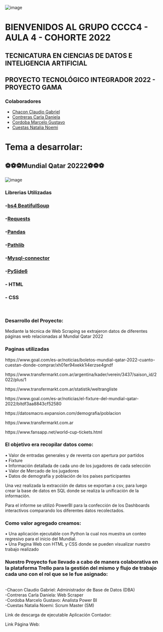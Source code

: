 ![image](https://user-images.githubusercontent.com/101228469/172445821-245dee9a-7c37-4f00-97b4-7c03965467f3.png)
# BIENVENIDOS AL GRUPO CCCC4 - AULA 4 - COHORTE 2022
## TECNICATURA EN CIENCIAS DE DATOS E INTELIGENCIA ARTIFICIAL
## PROYECTO TECNOLÓGICO INTEGRADOR 2022 - PROYECTO GAMA

### Colaboradores 
- [Chacon Claudio Gabriel](https://github.com/cchaconispc)
- [Contreras Carla Daniela](https://github.com/krla2022)
- [Cordoba Marcelo Gustavo](https://github.com/MarceloGustavoCordoba)
- [Cuestas Natalia Noemi](https://github.com/nataliacuestas20)               

# Tema a desarrolar:
## ⚽⚽⚽Mundial Qatar 20222⚽⚽⚽
![image](https://www.jumpdesign.co.uk/wp-content/uploads/2021/02/BANNER-LOGO.jpg)
<br>
<h3 align="left">Librerias Utilizadas</h3>

### -[bs4 BeatifulSoup](https://pypi.org/project/beautifulsoup4/)
### -[Requests](https://pypi.org/project/requests/)
### -[Pandas](https://pypi.org/project/pandas/)
### -[Pathlib](https://docs.python.org/3/library/pathlib.html)
### -[Mysql-connector](https://pypi.org/project/mysql-connector-python)
### -[PySide6](https://pypi.org/project/PySide6/)
### - HTML
### - CSS
<br>
<h3 align="left">Desarrollo del Proyecto:</h3>

<p style="text-align,">Mediante la técnica de Web Scraping se extrajeron datos de diferentes páginas web relacionadas al Mundial Qatar 2022</p>

<h3 align="left">Paginas utilizadas</h3>

<p>https://www.goal.com/es-ar/noticias/boletos-mundial-qatar-2022-cuanto-cuestan-donde-comprar/xh01er94xekk1i4erzse4gndf</p>

<p>https://www.transfermarkt.com.ar/argentina/kader/verein/3437/saison_id/2022/plus/1</p>

<p>https://www.transfermarkt.com.ar/statistik/weltrangliste</p>

<p>https://www.goal.com/es-ar/noticias/el-fixture-del-mundial-qatar-2022/bltdf3aa8843cf52580</p>

<p>https://datosmacro.expansion.com/demografia/poblacion</p>

<p>https://www.transfermarkt.com.ar</p>

<p>https://www.fansapp.net/world-cup-tickets.html</p>

<h3 align="left">El objetivo era recopilar datos como:</h3>

•	Valor de entradas generales y de reventa con apertura por partidos
<br>
•	Fixture 
<br>
•	Información detallada de cada uno de los jugadores de cada selección
<br>
•	Valor de Mercado de los jugadores
<br>
•	Datos de demografía y población de los países participantes
<br>

<p>Una vez realizada la extracción de datos se exportan a csv, para luego crear la base de datos en SQL donde se realiza la unificación de la información.</p>

<p>Para el  informe se utilizó PowerBI para la confección de los Dashboards interactivos comparando los diferentes datos recolectados.</p>

<h3 align="left">Como valor agregado creamos:</h3>
•	Una aplicación ejecutable con Python la cual nos muestra un conteo regresivo para el inicio del Mundial.
<br>
•	Una Pagina Web con HTML y CSS donde se pueden visualizar nuestro trabajo realizado
<br>
<h3 align="left">Nuestro Proyecto fue llevado a cabo de manera colaborativa en la plataforma Trello para la gestión del mismo y flujo de trabajo cada uno con el rol que se le fue asignado:</h3>
<br>
-Chacon Claudio Gabriel: Administrador de Base de Datos (DBA)
<br>
-Contreras Carla Daniela: Web Scraper
<br>
-Cordoba Marcelo Gustavo: Analista Power BI
<br>
-Cuestas Natalia Noemi: Scrum Master (SM)
<br>
<p>Link de descarga de ejecutable Aplicación Contador:</p>
<p>Link Página Web:</p>
